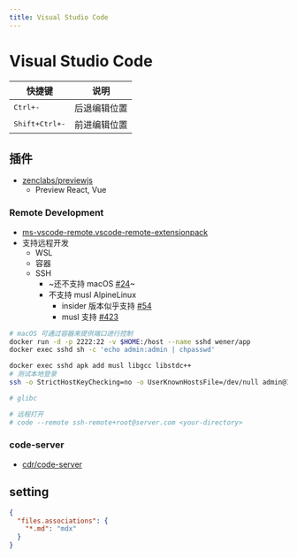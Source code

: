 ```yaml
---
title: Visual Studio Code
---
```


# Visual Studio Code

| 快捷键                  | 说明         |
| ----------------------- | ------------ |
| <kbd>Ctrl+-</kbd>       | 后退编辑位置 |
| <kbd>Shift+Ctrl+-</kbd> | 前进编辑位置 |

## 插件

- [zenclabs/previewjs](https://github.com/zenclabs/previewjs)
  - Preview React, Vue

### Remote Development

- [ms-vscode-remote.vscode-remote-extensionpack](https://marketplace.visualstudio.com/items?itemName=ms-vscode-remote.vscode-remote-extensionpack)
- 支持远程开发
  - WSL
  - 容器
  - SSH
    - ~还不支持 macOS [#24](https://github.com/microsoft/vscode-remote-release/issues/24)~
    - 不支持 musl AlpineLinux
      - insider 版本似乎支持 [#54](https://github.com/microsoft/vscode-remote-release/issues/54#issuecomment-504385332)
      - musl 支持 [#423](https://github.com/microsoft/vscode-remote-release/issues/423)

```bash
# macOS 可通过容器来提供端口进行控制
docker run -d -p 2222:22 -v $HOME:/host --name sshd wener/app
docker exec sshd sh -c 'echo admin:admin | chpasswd'

docker exec sshd apk add musl libgcc libstdc++
# 测试本地登录
ssh -o StrictHostKeyChecking=no -o UserKnownHostsFile=/dev/null admin@127.0.0.1 -p 2222

# glibc

# 远程打开
# code --remote ssh-remote+root@server.com <your-directory>
```

### code-server

- [cdr/code-server](https://github.com/cdr/code-server)

## setting

```json
{
  "files.associations": {
    "*.md": "mdx"
  }
}
```
